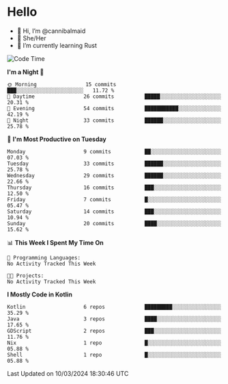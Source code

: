 # Hello
- 👋 Hi, I’m @cannibalmaid
- 👀 She/Her
- 🌱 I’m currently learning Rust

<!--START_SECTION:waka-->
![Code Time](http://img.shields.io/badge/Code%20Time-133%20hrs%2028%20mins-blue)

**I'm a Night 🦉** 

```text
🌞 Morning                15 commits          ███░░░░░░░░░░░░░░░░░░░░░░   11.72 % 
🌆 Daytime                26 commits          █████░░░░░░░░░░░░░░░░░░░░   20.31 % 
🌃 Evening                54 commits          ███████████░░░░░░░░░░░░░░   42.19 % 
🌙 Night                  33 commits          ██████░░░░░░░░░░░░░░░░░░░   25.78 % 
```
📅 **I'm Most Productive on Tuesday** 

```text
Monday                   9 commits           ██░░░░░░░░░░░░░░░░░░░░░░░   07.03 % 
Tuesday                  33 commits          ██████░░░░░░░░░░░░░░░░░░░   25.78 % 
Wednesday                29 commits          ██████░░░░░░░░░░░░░░░░░░░   22.66 % 
Thursday                 16 commits          ███░░░░░░░░░░░░░░░░░░░░░░   12.50 % 
Friday                   7 commits           █░░░░░░░░░░░░░░░░░░░░░░░░   05.47 % 
Saturday                 14 commits          ███░░░░░░░░░░░░░░░░░░░░░░   10.94 % 
Sunday                   20 commits          ████░░░░░░░░░░░░░░░░░░░░░   15.62 % 
```


📊 **This Week I Spent My Time On** 

```text
💬 Programming Languages: 
No Activity Tracked This Week

🐱‍💻 Projects: 
No Activity Tracked This Week
```

**I Mostly Code in Kotlin** 

```text
Kotlin                   6 repos             █████████░░░░░░░░░░░░░░░░   35.29 % 
Java                     3 repos             ████░░░░░░░░░░░░░░░░░░░░░   17.65 % 
GDScript                 2 repos             ███░░░░░░░░░░░░░░░░░░░░░░   11.76 % 
Nix                      1 repo              █░░░░░░░░░░░░░░░░░░░░░░░░   05.88 % 
Shell                    1 repo              █░░░░░░░░░░░░░░░░░░░░░░░░   05.88 % 
```




 Last Updated on 10/03/2024 18:30:46 UTC
<!--END_SECTION:waka-->
